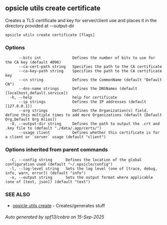 ## opsicle utils create certificate

Creates a TLS certificate and key for server/client use and places it in the directory provided at --output-dir

```
opsicle utils create certificate [flags]
```

### Options

```
      --bits int              Defines the number of bits to use for the CA key (default 4096)
      --ca-cert-path string   Specifies the path to the CA certificate
      --ca-key-path string    Specifies the path to the CA certificate key
      --cn string             Defines the CommonName (default "Default CN")
      --dns-name strings      Defines the DNSNames (default [localhost,default.service])
  -h, --help                  help for certificate
      --ip strings            Defines the IP addresses (default [127.0.0.1])
      --org strings           Defines the Organization(s) field, define this multiple times to add more Organizations (default [Default Org,Default Org Alias])
  -O, --output-dir string     Defines the path to output the .crt and .key file to (default "./data/.app/certs/")
      --usage client          Defines whether this certificate is for a client or `server` usage (default "client")
```

### Options inherited from parent commands

```
  -C, --config string      Defines the location of the global configuration used (default "~/.opsicle/config")
  -l, --log-level string   Sets the log level (one of [trace, debug, info, warn, error]) (default "info")
  -o, --output string      Sets the output format where applicable (one of [text, json]) (default "text")
```

### SEE ALSO

* [opsicle utils create](cli/opsicle_utils_create.md)	 - Creates/generates stuff

###### Auto generated by spf13/cobra on 15-Sep-2025
